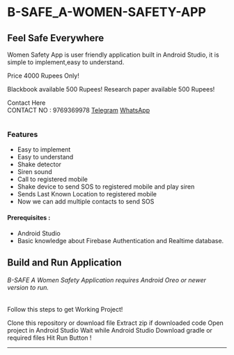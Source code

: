 # B-SAFE_A-WOMEN-SAFETY-APP
## Feel Safe Everywhere


Women Safety App is user friendly application built in Android Studio,
it is simple to implement,easy to understand.

Price 4000 Rupees Only!

Blackbook available 500 Rupees!
Research paper available 500 Rupees!

Contact Here<br>
CONTACT NO : 9769369978
[Telegram]()
[WhatsApp]()


[<img src="" />](https://github.com/TechHub-sv)




### Features

- Easy to implement
- Easy to understand
- Shake detector
- Siren sound
- Call to registered mobile
- Shake device to send SOS to registered mobile and play siren
- Sends Last Known Location to registered mobile
- Now we can add multiple contacts to send SOS

#### Prerequisites :
- Android Studio
- Basic knowledge about Firebase Authentication and Realtime database.
## Build and Run Application

###### B-SAFE A Women Safety Application requires Android Oreo or newer version to run.
Follow this steps to get Working Project!

Clone this repository or download file
Extract zip if downloaded code
Open project in Android Studio
Wait while Android Studio Download gradle or required files
Hit Run Button !


------------
